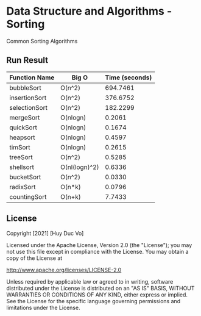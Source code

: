# Data Structure and Algorithms - Sorting
Common Sorting Algorithms

## Run Result

| Function Name       | Big O    | Time (seconds) |
|---------------------|----------|----------------|
| bubbleSort          | O(n^2)   | 694.7461       |
| insertionSort       | O(n^2)   | 376.6752       |
| selectionSort       | O(n^2)   | 182.2299       |
| mergeSort           | O(nlogn) | 0.2061         |
| quickSort           | O(nlogn) | 0.1674         |
| heapsort            | O(nlogn) | 0.4597         |
| timSort             | O(nlogn) | 0.2615         |
| treeSort            | O(n^2)   | 0.5285         |
| shellsort           | O(nl(logn)^2) | 0.6336    |
| bucketSort          | O(n^2)   | 0.0330         |
| radixSort           | O(n*k)   | 0.0796         |
| countingSort        | O(n+k)   | 7.7433         |


## License

Copyright [2021] [Huy Duc Vo]

Licensed under the Apache License, Version 2.0 (the "License");
you may not use this file except in compliance with the License.
You may obtain a copy of the License at

http://www.apache.org/licenses/LICENSE-2.0

Unless required by applicable law or agreed to in writing, software
distributed under the License is distributed on an "AS IS" BASIS,
WITHOUT WARRANTIES OR CONDITIONS OF ANY KIND, either express or implied.
See the License for the specific language governing permissions and
limitations under the License.
